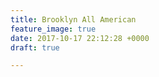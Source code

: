 ```yaml
---
title: Brooklyn All American
feature_image: true
date: 2017-10-17 22:12:28 +0000
draft: true

---
```

